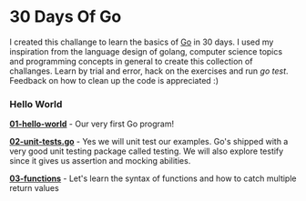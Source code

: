 # 30 Days Of Go
I created this challange to learn the basics of [Go](https://golang.org/) in 30 days. I used my inspiration
from the language design of golang, computer science topics and programming concepts in general to create this collection of challanges.
Learn by trial and error, hack on the exercises and run *go test*.
Feedback on how to clean up the code is appreciated :)

### Hello World
**[01-hello-world](01-hello-world)** - Our very first Go program!

**[02-unit-tests.go](01-unit-tests.go)** - Yes we will unit test our examples. Go's shipped with a very good unit testing package
called testing. We will also explore testify since it gives us assertion and mocking abilities.

**[03-functions](03-functions)** - Let's learn the syntax of functions and how to catch multiple return values
